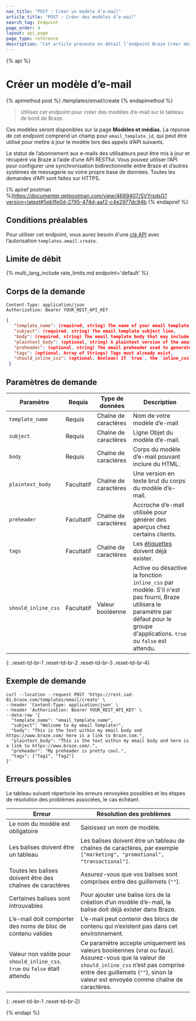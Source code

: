 ```yaml
---
nav_title: "POST : Créer un modèle d’e-mail"
article_title: "POST : Créer des modèles d’e-mail"
search_tag: Endpoint
page_order: 4
layout: api_page
page_type: reference
description: "Cet article présente en détail l’endpoint Braze Créer des modèles d’e-mail."
---
```

{% api %}
# Créer un modèle d’e-mail
{% apimethod post %}
/templates/email/create
{% endapimethod %}

> Utilisez cet endpoint pour créer des modèles d’e-mail sur le tableau de bord de Braze. 

Ces modèles seront disponibles sur la page **Modèles et médias.**  La réponse de cet endpoint comprend un champ pour `email_template_id`, qui peut être utilisé pour mettre à jour le modèle lors des appels d’API suivants.

Le statut de l’abonnement aux e-mails des utilisateurs peut être mis à jour et récupéré via Braze à l’aide d’une API RESTful. Vous pouvez utiliser l’API pour configurer une synchronisation bidirectionnelle entre Braze et d’autres systèmes de messagerie ou votre propre base de données. Toutes les demandes d’API sont faites sur HTTPS.

{% apiref postman %}https://documenter.getpostman.com/view/4689407/SVYrsdsG?version=latest#5eb1fe0d-2795-474d-aaf2-c4e2977dc94b {% endapiref %}

## Conditions préalables
Pour utiliser cet endpoint, vous aurez besoin d'une [clé API]({{site.baseurl}}/api/api_key/) avec l’autorisation `templates.email.create`.

## Limite de débit

{% multi_lang_include rate_limits.md endpoint='default' %}

## Corps de la demande

```
Content-Type: application/json
Authorization: Bearer YOUR_REST_API_KEY
```

```json
{
   "template_name": (required, string) The name of your email template,
   "subject": (required, string) The email template subject line,
   "body": (required, string) The email template body that may include HTML,
   "plaintext_body": (optional, string) A plaintext version of the email template body,
   "preheader": (optional, string) The email preheader used to generate previews in some clients,
   "tags": (optional, Array of Strings) Tags must already exist,
   "should_inline_css": (optional, Boolean) If `true`, the `inline_css` feature is used on this template.
 }
```

## Paramètres de demande

| Paramètre | Requis | Type de données | Description |
| --------- | ---------| --------- | ----------- |
|`template_name`|Requis|Chaîne de caractères|Nom de votre modèle d’e-mail|
|`subject`|Requis|Chaîne de caractères|Ligne Objet du modèle d’e-mail.|
|`body`|Requis|Chaîne de caractères|Corps du modèle d’e-mail pouvant inclure du HTML.|
|`plaintext_body`|Facultatif|Chaîne de caractères|Une version en texte brut du corps du modèle d’e-mail.|
|`preheader`|Facultatif|Chaîne de caractères|Accroche d’e-mail utilisée pour générer des aperçus chez certains clients.|
|`tags`|Facultatif|Chaîne de caractères|Les [étiquettes]({{site.baseurl}}/user_guide/administrative/app_settings/manage_app_group/tags/) doivent déjà exister.|
|`should_inline_css`|Facultatif|Valeur booléenne|Active ou désactive la fonction `inline_css` par modèle. S'il n'est pas fourni, Braze utilisera le paramètre par défaut pour le groupe d'applications. `true` ou `false` est attendu.|
{: .reset-td-br-1 .reset-td-br-2 .reset-td-br-3  .reset-td-br-4}


## Exemple de demande
```
curl --location --request POST 'https://rest.iad-01.braze.com/templates/email/create' \
--header 'Content-Type: application/json' \
--header 'Authorization: Bearer YOUR_REST_API_KEY' \
--data-raw '{
  "template_name": "email_template_name",
  "subject": "Welcome to my email template!",
  "body": "This is the text within my email body and https://www.braze.com/ here is a link to Braze.com.",
  "plaintext_body": "This is the text within my email body and here is a link to https://www.braze.com/.",
  "preheader": "My preheader is pretty cool.",
  "tags": ["Tag1", "Tag2"]
}'
```

## Erreurs possibles

Le tableau suivant répertorie les erreurs renvoyées possibles et les étapes de résolution des problèmes associées, le cas échéant.

| Erreur | Résolution des problèmes |
| --- | --- |
| Le nom du modèle est obligatoire | Saisissez un nom de modèle. |
| Les balises doivent être un tableau | Les balises doivent être un tableau de chaînes de caractères, par exemple `["marketing", "promotional", "transactional"]`. |
| Toutes les balises doivent être des chaînes de caractères | Assurez-vous que vos balises sont comprises entre des guillemets (`""`). |
| Certaines balises sont introuvables | Pour ajouter une balise lors de la création d’un modèle d’e-mail, la balise doit déjà exister dans Braze. |
| L’e-mail doit comporter des noms de bloc de contenu valides | L’e-mail peut contenir des blocs de contenu qui n’existent pas dans cet environnement. |
| Valeur non valide pour `should_inline_css`. `true` ou `false` était attendu | Ce paramètre accepte uniquement les valeurs booléennes (vrai ou faux). Assurez-vous que la valeur de `should_inline_css` n’est pas comprise entre des guillemets (`""`), sinon la valeur est envoyée comme chaîne de caractères. |
{: .reset-td-br-1 .reset-td-br-2}

{% endapi %}

